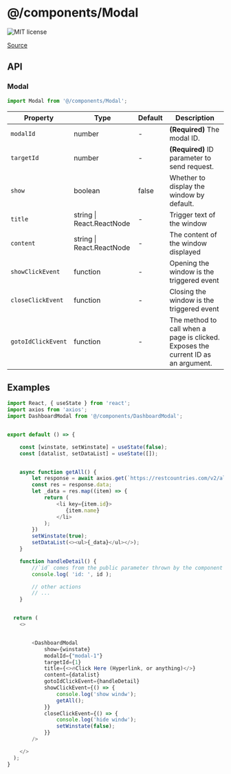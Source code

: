 # @/components/Modal

![MIT license](https://badgen.now.sh/badge/license/MIT)

[Source](https://github.com/echandsome/Nextjs-app-template/tree/main/src/components/Modal)

## API

### Modal
```js
import Modal from '@/components/Modal';
```
| Property | Type | Default | Description |
| --- | --- | --- | --- |
| `modalId` | number  | - | <strong>(Required)</strong> The modal ID. |
| `targetId` | number  | - | <strong>(Required)</strong> ID parameter to send request. |
| `show` | boolean  | false | Whether to display the window by default. |
| `title` | string \| React.ReactNode  | - | Trigger text of the window |
| `content` | string \| React.ReactNode  | - | The content of the window displayed |
| `showClickEvent` | function | - | Opening the window is the triggered event |
| `closeClickEvent` | function | - | Closing the window is the triggered event |
| `gotoIdClickEvent` | function | - | The method to call when a page is clicked. Exposes the current ID as an argument. |



## Examples

```js
import React, { useState } from 'react';
import axios from 'axios';
import DashboardModal from '@/components/DashboardModal';


export default () => {

    const [winstate, setWinstate] = useState(false);
    const [datalist, setDataList] = useState([]);


    async function getAll() {
        let response = await axios.get(`https://restcountries.com/v2/all`);
        const res = response.data;
        let _data = res.map((item) => {
            return (
                <li key={item.id}>
                   {item.name}
                </li>
            );
        })
        setWinstate(true);
        setDataList(<><ul>{_data}</ul></>);
    }

    function handleDetail() {
        //`id` comes from the public parameter thrown by the component `<DashboardModal />`
        console.log( 'id: ', id );

        // other actions
        // ...
    }


  return (
    <>


        <DashboardModal
            show={winstate}
            modalId={"modal-1"}
            targetId={1}
            title={<>🔥Click Here (Hyperlink, or anything)</>}
            content={datalist}
            gotoIdClickEvent={handleDetail}
            showClickEvent={() => {
                console.log('show windw');
                getAll();
            }}
            closeClickEvent={() => {
                console.log('hide windw');
                setWinstate(false);
            }}
        />

    </>
  );
}

```
